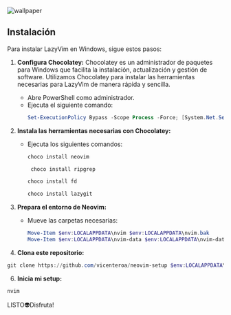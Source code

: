 ![wallpaper](https://github.com/vicenteroa/neovim-setup/assets/79950811/6ed7f00a-faf4-4465-b335-1ae3472d9100)

## Instalación

Para instalar LazyVim en Windows, sigue estos pasos:

1. **Configura Chocolatey:** 
Chocolatey es un administrador de paquetes para Windows que facilita la instalación, actualización y gestión de software. Utilizamos Chocolatey para instalar las herramientas necesarias para LazyVim de manera rápida y sencilla.

   - Abre PowerShell como administrador.
   - Ejecuta el siguiente comando:
     ```powershell
     Set-ExecutionPolicy Bypass -Scope Process -Force; [System.Net.ServicePointManager]::SecurityProtocol = [System.Net.ServicePointManager]::SecurityProtocol -bor 3072; iex ((New-Object System.Net.WebClient).DownloadString('https://community.chocolatey.org/install.ps1'))
     ```

3. **Instala las herramientas necesarias con Chocolatey:**
   - Ejecuta los siguientes comandos:
     ```powershell
     choco install neovim
      ```
     ```powershell
      choco install ripgrep
     ```
     ```powershell
     choco install fd
      ```
      ```powershell
     choco install lazygit
     ```

4. **Prepara el entorno de Neovim:**
   - Mueve las carpetas necesarias:
     ```powershell
     Move-Item $env:LOCALAPPDATA\nvim $env:LOCALAPPDATA\nvim.bak
     Move-Item $env:LOCALAPPDATA\nvim-data $env:LOCALAPPDATA\nvim-data.bak
     ```
5. **Clona este repositorio:**
 ```powershell
git clone https://github.com/vicenteroa/neovim-setup $env:LOCALAPPDATA\nvim
 ```
6. **Inicia mi setup:**
 ```powershell
nvim
 ```
LISTO👽Disfruta!

